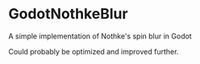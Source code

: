 # GodotNothkeBlur
A simple implementation of Nothke's spin blur in Godot

Could probably be optimized and improved further.
